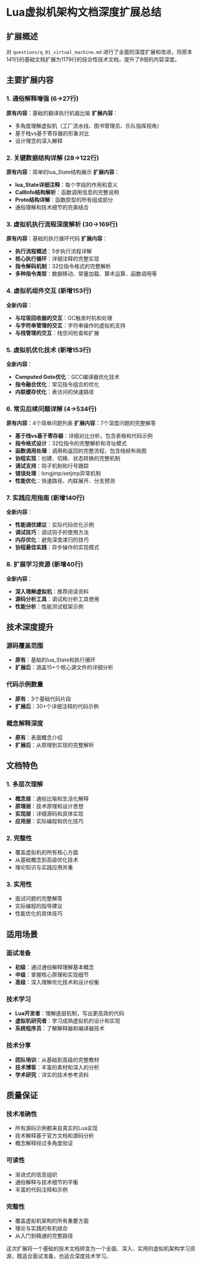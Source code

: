 # Lua虚拟机架构文档深度扩展总结

## 扩展概述

对 `questions/q_01_virtual_machine.md` 进行了全面的深度扩展和改进，将原本141行的基础文档扩展为1179行的综合性技术文档，提升了8倍的内容深度。

## 主要扩展内容

### 1. 通俗解释增强 (6→27行)

**原有内容**：基础的翻译执行机器比喻
**扩展内容**：
- 多角度理解虚拟机（工厂流水线、图书管理员、乐队指挥视角）
- 基于栈vs基于寄存器的形象对比
- 设计理念的深入解释

### 2. 关键数据结构详解 (28→122行)

**原有内容**：简单的lua_State结构展示
**扩展内容**：
- **lua_State详细注释**：每个字段的作用和意义
- **CallInfo结构解析**：函数调用信息的完整说明
- **Proto结构详解**：函数原型的所有组成部分
- 通俗理解和技术细节的完美结合

### 3. 虚拟机执行流程深度解析 (30→169行)

**原有内容**：基础的执行循环代码
**扩展内容**：
- **执行流程概述**：5步执行流程详解
- **核心执行循环**：详细注释的完整实现
- **指令解码机制**：32位指令格式的完整解析
- **多种指令类型**：数据移动、常量加载、算术运算、函数调用等

### 4. 虚拟机组件交互 (新增153行)

**全新内容**：
- **与垃圾回收器的交互**：GC触发时机和处理
- **与字符串管理的交互**：字符串操作的虚拟机支持
- **与栈管理的交互**：栈空间检查和扩展

### 5. 虚拟机优化技术 (新增153行)

**全新内容**：
- **Computed Goto优化**：GCC编译器优化技术
- **指令融合优化**：常见指令组合的优化
- **内联缓存优化**：表访问的快速路径

### 6. 常见后续问题详解 (4→534行)

**原有内容**：4个简单问题列表
**扩展内容**：7个深度问题的完整解答
- **基于栈vs基于寄存器**：详细对比分析，包含表格和代码示例
- **指令格式设计**：32位指令的完整解析和寻址模式
- **函数调用处理**：调用和返回的完整流程，包含栈帧布局图
- **协程实现**：创建、切换、状态转换的完整机制
- **调试支持**：钩子机制和行号跟踪
- **错误处理**：longjmp/setjmp异常机制
- **性能优化**：快速路径、内联展开、分支预测

### 7. 实践应用指南 (新增140行)

**全新内容**：
- **性能调优建议**：实际代码优化示例
- **调试技巧**：调试钩子的使用方法
- **内存优化**：避免深度递归的技巧
- **协程最佳实践**：异步操作的实现模式

### 8. 扩展学习资源 (新增40行)

**全新内容**：
- **深入理解虚拟机**：推荐阅读资料
- **源码分析工具**：调试和分析工具使用
- **性能分析**：性能测试框架示例

## 技术深度提升

### 源码覆盖范围
- **原有**：基础的lua_State和执行循环
- **扩展后**：涵盖15+个核心源文件的详细分析

### 代码示例数量
- **原有**：3个基础代码片段
- **扩展后**：30+个详细注释的代码示例

### 概念解释深度
- **原有**：表面概念介绍
- **扩展后**：从原理到实现的完整解析

## 文档特色

### 1. 多层次理解
- **概念层**：通俗比喻和生活化解释
- **原理层**：技术原理和设计思想
- **实现层**：详细源码和具体实现
- **应用层**：实际编程和优化技巧

### 2. 完整性
- 覆盖虚拟机的所有核心方面
- 从基础概念到高级优化技术
- 理论知识与实践应用并重

### 3. 实用性
- 面试问题的完整解答
- 实际编程的指导建议
- 性能优化的具体技巧

## 适用场景

### 面试准备
- **初级**：通过通俗解释理解基本概念
- **中级**：掌握核心原理和实现细节
- **高级**：深入理解优化技术和设计权衡

### 技术学习
- **Lua开发者**：理解底层机制，写出更高效的代码
- **虚拟机研究者**：学习成熟虚拟机的设计和实现
- **系统程序员**：了解解释器和编译器技术

### 技术分享
- **团队培训**：从基础到高级的完整教材
- **技术博客**：丰富的素材和深入的分析
- **学术研究**：详实的技术参考资料

## 质量保证

### 技术准确性
- 所有源码示例都来自真实的Lua实现
- 技术解释基于官方文档和源码分析
- 概念解释经过多角度验证

### 可读性
- 渐进式的信息组织
- 通俗解释与技术细节的平衡
- 丰富的代码注释和示例

### 完整性
- 覆盖虚拟机架构的所有重要方面
- 理论与实践的有机结合
- 从入门到精通的完整路径

这次扩展将一个基础的技术文档转变为一个全面、深入、实用的虚拟机架构学习资源，既适合面试准备，也适合深度技术学习。
